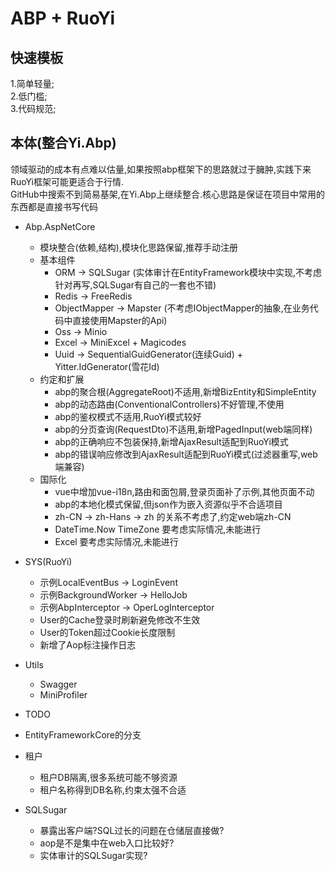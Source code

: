 # ABP + RuoYi

## 快速模板

1.简单轻量;</br>
2.低门槛;</br>
3.代码规范;</br>

## 本体(整合Yi.Abp)

领域驱动的成本有点难以估量,如果按照abp框架下的思路就过于臃肿,实践下来RuoYi框架可能更适合于行情.</br>
GitHub中搜索不到简易基架,在Yi.Abp上继续整合.核心思路是保证在项目中常用的东西都是直接书写代码</br>

- Abp.AspNetCore
  - 模块整合(依赖,结构),模块化思路保留,推荐手动注册
  - 基本组件
    - ORM -> SQLSugar (实体审计在EntityFramework模块中实现,不考虑针对再写,SQLSugar有自己的一套也不错)
    - Redis -> FreeRedis
    - ObjectMapper -> Mapster (不考虑IObjectMapper的抽象,在业务代码中直接使用Mapster的Api)
    - Oss -> Minio
    - Excel -> MiniExcel + Magicodes
    - Uuid ->  SequentialGuidGenerator(连续Guid) + Yitter.IdGenerator(雪花Id)
  - 约定和扩展
    - abp的聚合根(AggregateRoot)不适用,新增BizEntity和SimpleEntity
    - abp的动态路由(ConventionalControllers)不好管理,不使用
    - abp的鉴权模式不适用,RuoYi模式较好
    - abp的分页查询(RequestDto)不适用,新增PagedInput(web端同样)
    - abp的正确响应不包装保持,新增AjaxResult适配到RuoYi模式
    - abp的错误响应修改到AjaxResult适配到RuoYi模式(过滤器重写,web端兼容)
  - 国际化
    - vue中增加vue-i18n,路由和面包屑,登录页面补了示例,其他页面不动
    - abp的本地化模式保留,但json作为嵌入资源似乎不合适项目
    - zh-CN -> zh-Hans -> zh 的关系不考虑了,约定web端zh-CN
    - DateTime.Now TimeZone 要考虑实际情况,未能进行
    - Excel 要考虑实际情况,未能进行
    
- SYS(RuoYi)
  - 示例LocalEventBus -> LoginEvent
  - 示例BackgroundWorker -> HelloJob
  - 示例AbpInterceptor -> OperLogInterceptor
  - User的Cache登录时刷新避免修改不生效
  - User的Token超过Cookie长度限制
  - 新增了Aop标注操作日志

- Utils
  - Swagger
  - MiniProfiler

- TODO
 - EntityFrameworkCore的分支
 - 租户
   - 租户DB隔离,很多系统可能不够资源
   - 租户名称得到DB名称,约束太强不合适
 - SQLSugar
    - 暴露出客户端?SQL过长的问题在仓储层直接做?
    - aop是不是集中在web入口比较好?
    - 实体审计的SQLSugar实现?





